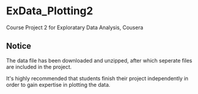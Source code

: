 ExData_Plotting2
================

Course Project 2 for Exploratary Data Analysis, Cousera

## Notice
The data file has been downloaded and unzipped, after which seperate files are included in the project.

It's highly recommended that students finish their project independently in order to gain expertise in plotting the data.

